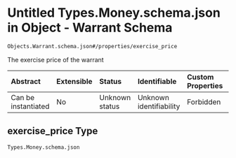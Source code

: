 # Untitled Types.Money.schema.json in Object - Warrant Schema

```txt
Objects.Warrant.schema.json#/properties/exercise_price
```

The exercise price of the warrant

| Abstract            | Extensible | Status         | Identifiable            | Custom Properties | Additional Properties | Access Restrictions | Defined In                                                                        |
| :------------------ | :--------- | :------------- | :---------------------- | :---------------- | :-------------------- | :------------------ | :-------------------------------------------------------------------------------- |
| Can be instantiated | No         | Unknown status | Unknown identifiability | Forbidden         | Allowed               | none                | [Warrant.schema.json*](../out/objects/Warrant.schema.json "open original schema") |

## exercise_price Type

`Types.Money.schema.json`
